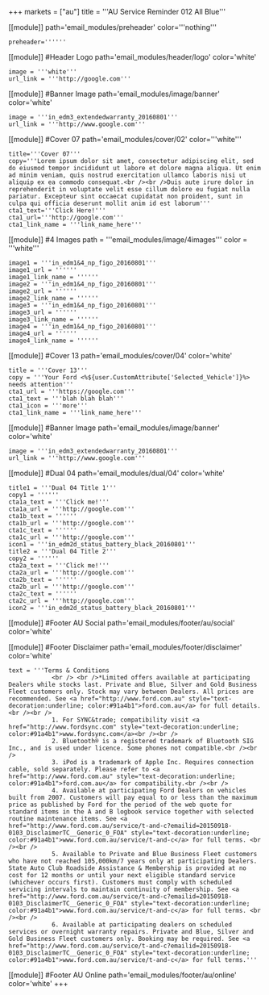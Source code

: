 +++
markets = ["au"]
title = '''AU Service Reminder 012 All Blue'''

[[module]]
path='email_modules/preheader'
color='''nothing'''

	preheader=''''''

[[module]] #Header Logo
path='email_modules/header/logo'
color='white'

	image = '''white'''
	url_link = '''http://google.com'''

[[module]] #Banner Image
path='email_modules/image/banner'
color='white'

	image = '''in_edm3_extendedwarranty_20160801'''
	url_link = '''http://www.google.com'''

[[module]] #Cover 07
path='email_modules/cover/02'
color='''white'''

	title='''Cover 07'''
	copy='''Lorem ipsum dolor sit amet, consectetur adipiscing elit, sed do eiusmod tempor incididunt ut labore et dolore magna aliqua. Ut enim ad minim veniam, quis nostrud exercitation ullamco laboris nisi ut aliquip ex ea commodo consequat.<br /><br />Duis aute irure dolor in reprehenderit in voluptate velit esse cillum dolore eu fugiat nulla pariatur. Excepteur sint occaecat cupidatat non proident, sunt in culpa qui officia deserunt mollit anim id est laborum'''
	cta1_text='''Click Here!'''
	cta1_url='''http://google.com'''
	cta1_link_name = '''link_name_here'''

[[module]] #4 Images
path = '''email_modules/image/4images'''
color = '''white'''

	image1 = '''in_edm1&4_np_figo_20160801'''
	image1_url = ''''''
	image1_link_name = ''''''
	image2 = '''in_edm1&4_np_figo_20160801'''
	image2_url = ''''''
	image2_link_name = ''''''
	image3 = '''in_edm1&4_np_figo_20160801'''
	image3_url = ''''''
	image3_link_name = ''''''
	image4 = '''in_edm1&4_np_figo_20160801'''
	image4_url = ''''''
	image4_link_name = ''''''

[[module]] #Cover 13
path='email_modules/cover/04'
color='white'

	title = '''Cover 13'''
	copy = '''Your Ford <%${user.CustomAttribute['Selected_Vehicle']}%> needs attention'''
	cta1_url = '''https://google.com'''
	cta1_text = '''blah blah blah'''
	cta1_icon = '''more'''
	cta1_link_name = '''link_name_here'''

[[module]] #Banner Image
path='email_modules/image/banner'
color='white'

	image = '''in_edm3_extendedwarranty_20160801'''
	url_link = '''http://www.google.com'''

[[module]] #Dual 04
path='email_modules/dual/04'
color='white'

	title1 = '''Dual 04 Title 1'''
	copy1 = ''''''
	cta1a_text = '''Click me!'''
	cta1a_url = '''http://google.com'''
	cta1b_text = ''''''
	cta1b_url = '''http://google.com'''
	cta1c_text = ''''''
	cta1c_url = '''http://google.com'''
	icon1 = '''in_edm2d_status_battery_black_20160801'''
	title2 = '''Dual 04 Title 2'''
	copy2 = ''''''
	cta2a_text = '''Click me!'''
	cta2a_url = '''http://google.com'''
	cta2b_text = ''''''
	cta2b_url = '''http://google.com'''
	cta2c_text = ''''''
	cta2c_url = '''http://google.com'''
	icon2 = '''in_edm2d_status_battery_black_20160801'''

[[module]] #Footer AU Social
path='email_modules/footer/au/social'
color='white'

[[module]] #Footer Disclaimer
path='email_modules/footer/disclaimer'
color='white'

	text = '''Terms & Conditions	
				<br /> <br />*Limited offers available at participating Dealers while stocks last. Private and Blue, Silver and Gold Business Fleet customers only. Stock may vary between Dealers. All prices are recommended. See <a href="http://www.ford.com.au" style="text-decoration:underline; color:#91a4b1">ford.com.au</a> for full details.<br /><br />
				1. For SYNC&trade; compatibility visit <a href="http://www.fordsync.com" style="text-decoration:underline; color:#91a4b1">www.fordsync.com</a><br /><br />
				2. Bluetooth® is a registered trademark of Bluetooth SIG Inc., and is used under licence. Some phones not compatible.<br /><br />
				3. iPod is a trademark of Apple Inc. Requires connection cable, sold separately. Please refer to <a href="http://www.ford.com.au" style="text-decoration:underline; color:#91a4b1">ford.com.au</a> for compatibility.<br /><br />
				4. Available at participating Ford Dealers on vehicles built from 2007. Customers will pay equal to or less than the maximum price as published by Ford for the period of the web quote for standard items in the A and B logbook service together with selected routine maintenance items. See <a href="http://www.ford.com.au/service/t-and-c?emailid=20150918-0103_DisclaimerTC__Generic_0_FOA" style="text-decoration:underline; color:#91a4b1">www.ford.com.au/service/t-and-c</a> for full terms. <br /><br />
				5. Available to Private and Blue Business Fleet customers who have not reached 105,000km/7 years only at participating Dealers. State Auto Club Roadside Assistance & Membership is provided at no cost for 12 months or until your next eligible standard service (whichever occurs first). Customers must comply with scheduled servicing intervals to maintain continuity of membership. See <a href="http://www.ford.com.au/service/t-and-c?emailid=20150918-0103_DisclaimerTC__Generic_0_FOA" style="text-decoration:underline; color:#91a4b1">www.ford.com.au/service/t-and-c</a> for full terms. <br /><br />
				6. Available at participating dealers on scheduled services or overnight warranty repairs. Private and Blue, Silver and Gold Business Fleet customers only. Booking may be required. See <a href="http://www.ford.com.au/service/t-and-c?emailid=20150918-0103_DisclaimerTC__Generic_0_FOA" style="text-decoration:underline; color:#91a4b1">www.ford.com.au/service/t-and-c</a> for full terms.'''


[[module]] #Footer AU Online
path='email_modules/footer/au/online'
color='white'
+++